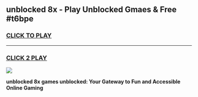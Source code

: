 
## unblocked 8x - Play Unblocked Gmaes & Free #t6bpe
<h3>
<a href="https://news.freeplayer.one?title=unblocked_8x&ref=24F">CLICK TO PLAY</a></h3>
<hr>

<h3>
<a href="https://news.freeplayer.one?title=unblocked_8x&ref=24F">CLICK 2 PLAY</a>
  
</h3>

<a href="https://news.freeplayer.one?title=unblocked_8x&ref=24F/"><img src="https://clearcache.store/games.png"></a>


**unblocked 8x games unblocked: Your Gateway to Fun and Accessible Online Gaming**
